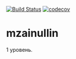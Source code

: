 [![Build Status](https://travis-ci.org/maratreason/mzainullin.svg?branch=master)](https://travis-ci.org/maratreason/mzainullin)
[![codecov](https://codecov.io/gh/maratreason/mzainullin/branch/master/graph/badge.svg)](https://codecov.io/gh/maratreason/mzainullin)

# mzainullin
1 уровень.